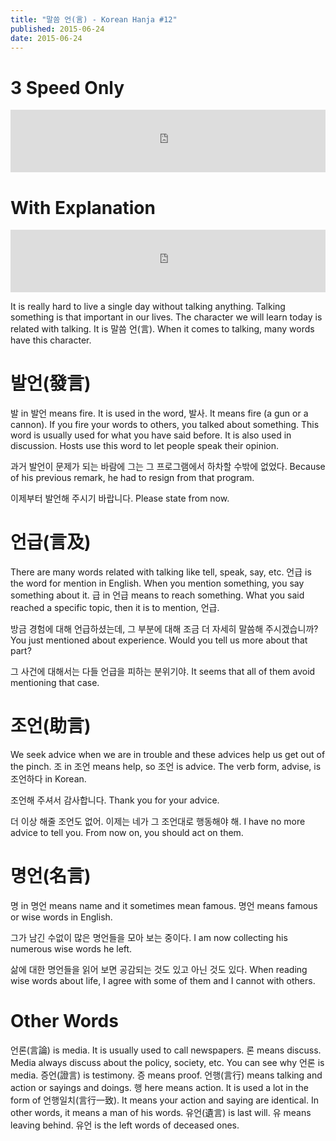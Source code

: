 ```yaml
---
title: "말씀 언(言) - Korean Hanja #12"
published: 2015-06-24
date: 2015-06-24
---
```


#  3 Speed Only

<iframe id="audio_iframe" src="https://www.podbean.com/media/player/vgw2a-56e523?skin=2" width="100%" height="100" frameborder="0" scrolling="no"></iframe>

#  With Explanation

<iframe id="audio_iframe" src="https://www.podbean.com/media/player/b7fvz-56e52a?skin=2" width="100%" height="100" frameborder="0" scrolling="no"></iframe>

It is really hard to live a single day without talking anything. Talking something is that important in our lives. The character we will learn today is related with talking. It is 말씀 언(言). When it comes to talking, many words have this character.

#  발언(發言)

발 in 발언 means fire. It is used in the word, 발사. It means fire (a gun or a cannon). If you fire your words to others, you talked about something. This word is usually used for what you have said before. It is also used in discussion. Hosts use this word to let people speak their opinion.

과거 발언이 문제가 되는 바람에 그는 그 프로그램에서 하차할 수밖에 없었다.
Because of his previous remark, he had to resign from that program.

이제부터 발언해 주시기 바랍니다.
Please state from now.

#  언급(言及)

There are many words related with talking like tell, speak, say, etc. 언급 is the word for mention in English. When you mention something, you say something about it. 급 in 언급 means to reach something. What you said reached a specific topic, then it is to mention, 언급.

방금 경험에 대해 언급하셨는데, 그 부분에 대해 조금 더 자세히 말씀해 주시겠습니까?
You just mentioned about experience. Would you tell us more about that part?

그 사건에 대해서는 다들 언급을 피하는 분위기야.
It seems that all of them avoid mentioning that case.

#  조언(助言)

We seek advice when we are in trouble and these advices help us get out of the pinch. 조 in 조언 means help, so 조언 is advice. The verb form, advise, is 조언하다 in Korean.

조언해 주셔서 감사합니다.
Thank you for your advice.

더 이상 해줄 조언도 없어. 이제는 네가 그 조언대로 행동해야 해.
I have no more advice to tell you. From now on, you should act on them.

#  명언(名言)

명 in 명언 means name and it sometimes mean famous. 명언 means famous or wise words in English.

그가 남긴 수없이 많은 명언들을 모아 보는 중이다.
I am now collecting his numerous wise words he left.

삶에 대한 명언들을 읽어 보면 공감되는 것도 있고 아닌 것도 있다.
When reading wise words about life, I agree with some of them and I cannot with others.

#  Other Words

언론(言論) is media. It is usually used to call newspapers. 론 means discuss. Media always discuss about the policy, society, etc. You can see why 언론 is media.
증언(證言) is testimony. 증 means proof.
언행(言行) means talking and action or sayings and doings. 행 here means action. It is used a lot in the form of 언행일치(言行一致). It means your action and saying are identical. In other words, it means a man of his words.
유언(遺言) is last will. 유 means leaving behind. 유언 is the left words of deceased ones.